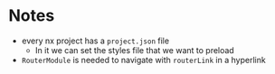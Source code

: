 # Notes

- every nx project has a `project.json` file
  - In it we can set the styles file that we want to preload
- `RouterModule` is needed to navigate with `routerLink` in a hyperlink
